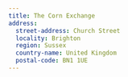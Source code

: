 ```yaml
---
title: The Corn Exchange
address:
  street-address: Church Street
  locality: Brighton
  region: Sussex
  country-name: United Kingdom
  postal-code: BN1 1UE
---
```

